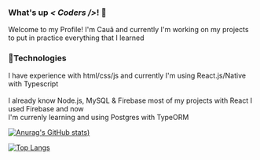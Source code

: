 ### What's up <i>< Coders /></i>! 👋
Welcome to my Profile! I'm Cauã and currently I'm working on my projects to put in practice everything that I learned 

### 💫Technologies

I have experience with html/css/js and currently I'm using React.js/Native with Typescript <br> <br>
I already know Node.js, MySQL & Firebase most of my projects with React I used Firebase and now <br> I'm currenly learning and using Postgres with TypeORM

[![Anurag's GitHub stats](https://github-readme-stats.vercel.app/api?username=cauas1&count_private=true&theme=radical))](https://github.com/anuraghazra/github-readme-stats)

[![Top Langs](https://github-readme-stats.vercel.app/api/top-langs/?username=anuraghazra&theme=radical&layout=compact)](https://github.com/anuraghazra/github-readme-stats)


